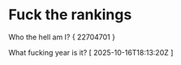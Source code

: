 # Fuck the rankings

Who the hell am I?
{ 22704701 }

What fucking year is it?
[ 2025-10-16T18:13:20Z ]
